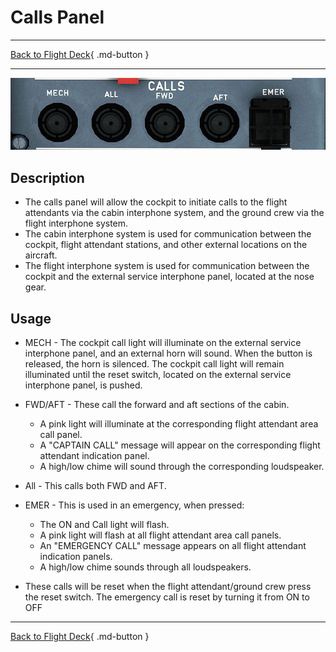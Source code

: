 # Calls Panel

---

[Back to Flight Deck](../index.md){ .md-button }

---

![Calls Panel](../../../assets/a32nx-briefing/overhead-panel/Calls-Panel.jpg "Calls Panel")

## Description

- The calls panel will allow the cockpit to initiate calls to the flight attendants via the cabin interphone system, and the ground crew via the flight interphone system.
- The cabin interphone system is used for communication between the cockpit, flight attendant stations, and other external locations on the aircraft.
- The flight interphone system is used for communication between the cockpit and the external service interphone panel, located at the nose gear.

## Usage

- MECH - The cockpit call light will illuminate on the external service interphone panel, and an external horn will sound. When the button is released, the horn is silenced. The cockpit call light will remain illuminated until the reset switch, located on the external service interphone panel, is pushed.

- FWD/AFT - These call the forward and aft sections of the cabin.
    - A pink light will illuminate at the corresponding flight attendant area call panel.
    - A "CAPTAIN CALL" message will appear on the corresponding flight attendant indication panel.
    - A high/low chime will sound through the corresponding loudspeaker.

- All - This calls both FWD and AFT.

- EMER - This is used in an emergency, when pressed:
    - The ON and Call light will flash.
    - A pink light will flash at all flight attendant area call panels.
    - An "EMERGENCY CALL" message appears on all flight attendant indication panels.
    - A high/low chime sounds through all loudspeakers.

- These calls will be reset when the flight attendant/ground crew press the reset switch. The emergency call is reset by turning it from ON to OFF

---

[Back to Flight Deck](../index.md){ .md-button }
